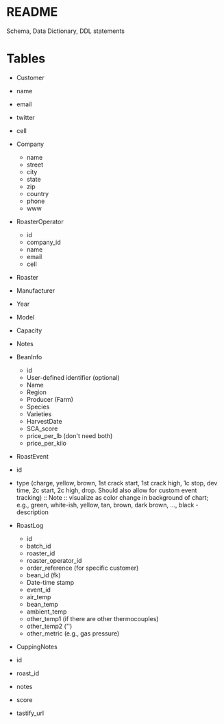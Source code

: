 README
====


Schema, Data Dictionary, DDL statements


Tables
=====

- Customer
 - name
 - email
 - twitter
 - cell

- Company
  - name
  - street
  - city
  - state
  - zip
  - country
  - phone
  - www

- RoasterOperator
  - id
  - company_id
  - name
  - email
  - cell


- Roaster
 - Manufacturer
 - Year
 - Model
 - Capacity
 - Notes


 - BeanInfo
   - id
   - User-defined identifier (optional)
   - Name
   - Region
   - Producer (Farm)
   - Species
   - Varieties
   - HarvestDate
   - SCA_score
   - price_per_lb (don't need both)
   - price_per_kilo

  - RoastEvent
   - id
   - type (charge, yellow, brown, 1st crack start, 1st crack high, 1c stop, dev time, 2c start, 2c high, drop.  Should also allow for custom event tracking)
  	   :: Note :: visualize as color change in background of chart; e.g., green, white-ish, yellow, tan, brown, dark brown, ..., black
  	- description

  - RoastLog
  	- id
  	- batch_id
  	- roaster_id
  	- roaster_operator_id
  	- order_reference (for specific customer)
  	- bean_id (fk)
  	- Date-time stamp
  	- event_id 
  	- air_temp
  	- bean_temp
  	- ambient_temp
  	- other_temp1 (if there are other thermocouples)
  	- other_temp2 ('')
  	- other_metric (e.g., gas pressure)


  - CuppingNotes
   - id
   - roast_id
   - notes
   - score
   - tastify_url








